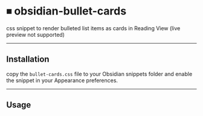 # ⏹ obsidian-bullet-cards
css snippet to render bulleted list items as cards in Reading View (live preview not supported)

---

## Installation

copy the `bullet-cards.css` file to your Obsidian snippets folder and enable the snippet in your Appearance preferences.

---

## Usage


